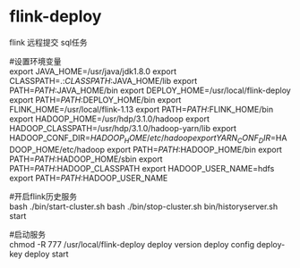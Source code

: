 # flink-deploy
flink 远程提交 sql任务

#设置环境变量  
export JAVA_HOME=/usr/java/jdk1.8.0
export CLASSPATH=.:$CLASSPATH:$JAVA_HOME/lib
export PATH=$PATH:$JAVA_HOME/bin
export DEPLOY_HOME=/usr/local/flink-deploy
export PATH=$PATH:$DEPLOY_HOME/bin
export FLINK_HOME=/usr/local/flink-1.13
export PATH=$PATH:$FLINK_HOME/bin
export HADOOP_HOME=/usr/hdp/3.1.0/hadoop
export HADOOP_CLASSPATH=/usr/hdp/3.1.0/hadoop-yarn/lib
export HADOOP_CONF_DIR=$HADOOP_HOME/etc/hadoop
export YARN_CONF_DIR=$HADOOP_HOME/etc/hadoop
export PATH=$PATH:$HADOOP_HOME/bin
export PATH=$PATH:$HADOOP_HOME/sbin
export PATH=$PATH:$HADOOP_CLASSPATH
export HADOOP_USER_NAME=hdfs
export PATH=$PATH:$HADOOP_USER_NAME

#开启flink历史服务  
bash ./bin/start-cluster.sh
bash ./bin/stop-cluster.sh
bin/historyserver.sh start

#启动服务  
chmod -R 777 /usr/local/flink-deploy
deploy version
deploy config
deploy-key
deploy start
